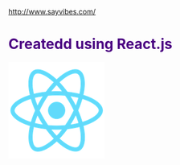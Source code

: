 <a href="http://www.sayvibes.com/" target="_blank">http://www.sayvibes.com/</a>
<h1 style="color: indigo;">Createdd using React.js</h1>
<img src="https://github.com/eugenetedkim/sayvibes/blob/master/public/logo192.png"/>
